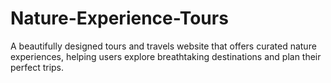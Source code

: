 # Nature-Experience-Tours
A beautifully designed tours and travels website that offers curated nature experiences, helping users explore breathtaking destinations and plan their perfect trips.
